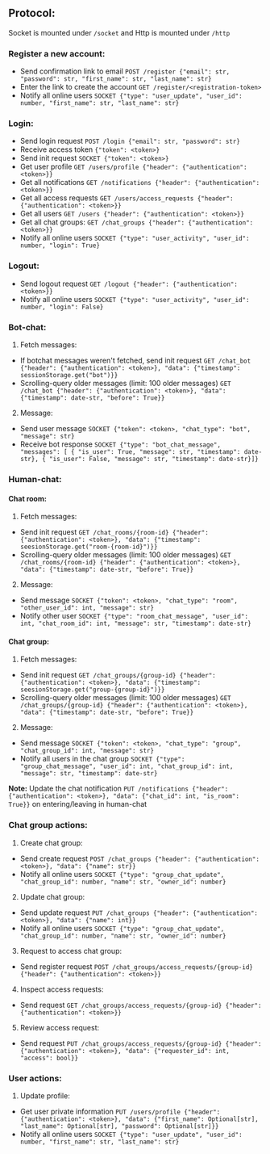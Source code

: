 ## Protocol:

Socket is mounted under `/socket` and Http is mounted under `/http`

### Register a new account:

- Send confirmation link to email `POST /register {"email": str, "password": str, "first_name": str, "last_name": str}`
- Enter the link to create the account `GET /register/<registration-token>`
- Notify all online users `SOCKET {"type": "user_update", "user_id": number, "first_name": str, "last_name": str}`

### Login:

- Send login request `POST /login {"email": str, "password": str}`
- Receive access token `{"token": <token>}`
- Send init request `SOCKET {"token": <token>}`
- Get user profile `GET /users/profile {"header": {"authentication": <token>}}`
- Get all notifications `GET /notifications {"header": {"authentication": <token>}}`
- Get all access requests `GET /users/access_requests {"header": {"authentication": <token>}}`
- Get all users `GET /users {"header": {"authentication": <token>}}`
- Get all chat groups: `GET /chat_groups {"header": {"authentication": <token>}}`
- Notify all online users `SOCKET {"type": "user_activity", "user_id": number, "login": True}`

### Logout:

- Send logout request `GET /logout {"header": {"authentication": <token>}}`
- Notify all online users `SOCKET {"type": "user_activity", "user_id": number, "login": False}`

### Bot-chat:

1. Fetch messages:

- If botchat messages weren't fetched, send init request `GET /chat_bot {"header": {"authentication": <token>}, "data": {"timestamp": sessionStorage.get("bot")}}`
- Scrolling-query older messages (limit: 100 older messages) `GET /chat_bot {"header": {"authentication": <token>}, "data": {"timestamp": date-str, "before": True}}`

2. Message:

- Send user message `SOCKET {"token": <token>, "chat_type": "bot", "message": str}`
- Receive bot response `SOCKET {"type": "bot_chat_message", "messages": [ { "is_user": True, "message": str, "timestamp": date-str}, { "is_user": False, "message": str, "timestamp": date-str}]}`

### Human-chat:

#### Chat room:

1. Fetch messages:

- Send init request `GET /chat_rooms/{room-id} {"header": {"authentication": <token>}, "data": {"timestamp": seesionStorage.get("room-{room-id}")}}`
- Scrolling-query older messages (limit: 100 older messages) `GET /chat_rooms/{room-id} {"header": {"authentication": <token>}, "data": {"timestamp": date-str, "before": True}}`

2. Message:

- Send message `SOCKET {"token": <token>, "chat_type": "room", "other_user_id": int, "message": str}`
- Notify other user `SOCKET {"type": "room_chat_message", "user_id": int, "chat_room_id": int, "message": str, "timestamp": date-str}`

#### Chat group:

1. Fetch messages:

- Send init request `GET /chat_groups/{group-id} {"header": {"authentication": <token>}, "data": {"timestamp": seesionStorage.get("group-{group-id}")}}`
- Scrolling-query older messages (limit: 100 older messages) `GET /chat_groups/{group-id} {"header": {"authentication": <token>}, "data": {"timestamp": date-str, "before": True}}`

2. Message:

- Send message `SOCKET {"token": <token>, "chat_type": "group", "chat_group_id": int, "message": str}`
- Notify all users in the chat group `SOCKET {"type": "group_chat_message", "user_id": int, "chat_group_id": int, "message": str, "timestamp": date-str}`

**Note:** Update the chat notification `PUT /notifications {"header": {"authentication": <token>}, "data": {"chat_id": int, "is_room": True}}` on entering/leaving in human-chat

### Chat group actions:

1. Create chat group:

- Send create request `POST /chat_groups {"header": {"authentication": <token>}, "data": {"name": str}}`
- Notify all online users `SOCKET {"type": "group_chat_update", "chat_group_id": number, "name": str, "owner_id": number}`

2. Update chat group:

- Send update request `PUT /chat_groups {"header": {"authentication": <token>}, "data": {"name": int}}`
- Notify all online users `SOCKET {"type": "group_chat_update", "chat_group_id": number, "name": str, "owner_id": number}`

3. Request to access chat group:

- Send register request `POST /chat_groups/access_requests/{group-id} {"header": {"authentication": <token>}}`

4. Inspect access requests:

- Send request `GET /chat_groups/access_requests/{group-id} {"header": {"authentication": <token>}}`

5. Review access request:

- Send request `PUT /chat_groups/access_requests/{group-id} {"header": {"authentication": <token>}, "data": {"requester_id": int, "access": bool}}`

### User actions:

1. Update profile:

- Get user private information `PUT /users/profile {"header": {"authentication": <token>}, "data": {"first_name": Optional[str], "last_name": Optional[str], "password": Optional[str]}}`
- Notify all online users `SOCKET {"type": "user_update", "user_id": number, "first_name": str, "last_name": str}`
